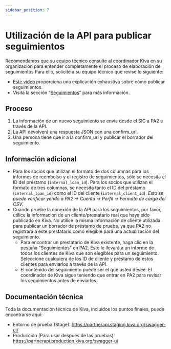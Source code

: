 ```yaml
---
sidebar_position: 7
---
```


# Utilización de la API para publicar seguimientos

Recomendamos que su equipo técnico consulte al coordinador Kiva en su organización para entender completamente el proceso de elaboración de seguimientos Para ello, solicite a su equipo técnico que revise lo siguiente:

* [Este vídeo](https://www.youtube.com/watch?v=9KrerX22pQQ) proporciona una explicación exhaustiva sobre cómo publicar seguimientos.
* Visita la sección “[Seguimientos](https://kivapartnerhelpcenter.zendesk.com/hc/es/categories/360001945772-Entradas-de-Seguimiento)” para más información.

## Proceso
1. La información de un nuevo seguimiento se envía desde el SIG a PA2 a través de la API.
2. La API devolverá una respuesta JSON con una confirm_url.
3. Una persona tiene que ir a la confirm_url y publicar el borrador del seguimiento.

## Información adicional
* Para los socios que utilizan el formato de dos columnas para los informes de reembolso y el registro de seguimientos, sólo se necesita el ID del préstamo (`internal_loan_id`). Para los socios que utilizan el formato de tres columnas, se necesita tanto el ID del préstamo (`internal_loan_id`) como el ID del cliente (`internal_client_id`). *Esto se puede verificar yendo a PA2 -> Cuenta -> Perfil -> Formato de carga del CSV.*
* Cuando pruebe la conexión de la API para los seguimientos, por favor, utilice la información de un cliente/prestatario real que haya sido publicado en Kiva. No utilice la misma información de cliente utilizada para publicar un borrador de préstamo de prueba, ya que PA2 no registrará a este prestatario como elegible para una actualización del seguimiento.
  * Para encontrar un prestatario de Kiva existente, haga clic en la pestaña "Seguimientos" en PA2. Esto le llevará a un informe de todos los clientes de Kiva que son elegibles para un seguimiento. Seleccione cualquiera de los ID de cliente y préstamo de estos clientes para enviarlos a través de la API.
  * El contenido del seguimiento puede ser el que usted desee. El coordinador de Kiva sigue teniendo que entrar en PA2 para revisar los seguimientos antes de enviarlos.

## Documentación técnica
Toda la documentación técnica de Kiva, incluidos los puntos finales, puede encontrarse aquí:
 * Entorno de prueba (Stage): https://partnerapi.staging.kiva.org/swagger-ui/
 * Producción (Para usar después de las pruebas): https://partnerapi.production.kiva.org/swagger-ui
